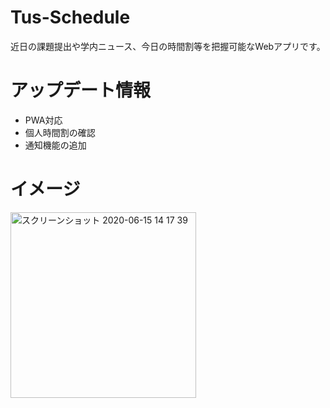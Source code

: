 # Tus-Schedule 
近日の課題提出や学内ニュース、今日の時間割等を把握可能なWebアプリです。

# アップデート情報
- PWA対応
- 個人時間割の確認
- 通知機能の追加

# イメージ
<img width="297" alt="スクリーンショット 2020-06-15 14 17 39" src="https://user-images.githubusercontent.com/56505469/84620768-cb673700-af13-11ea-9a79-31e14421f1ba.png">
